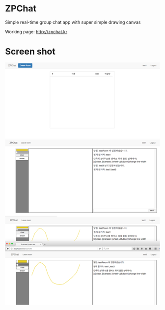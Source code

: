 # ZPChat
Simple real-time group chat app with super simple drawing canvas

Working page: http://zpchat.kr

Screen shot
=========
![main page image](https://github.com/casamia918/ZPChat/blob/master/screenshot/capture1.png)
![after joined room image](https://github.com/casamia918/ZPChat/blob/master/screenshot/capture2.png)
![drawing image](https://github.com/casamia918/ZPChat/blob/master/screenshot/capture3.png)
